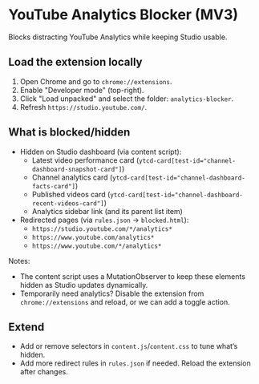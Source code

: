 # YouTube Analytics Blocker (MV3)

Blocks distracting YouTube Analytics while keeping Studio usable.

## Load the extension locally

1. Open Chrome and go to `chrome://extensions`.
2. Enable "Developer mode" (top-right).
3. Click "Load unpacked" and select the folder: `analytics-blocker`.
4. Refresh `https://studio.youtube.com/`.

## What is blocked/hidden

- Hidden on Studio dashboard (via content script):
  - Latest video performance card (`ytcd-card[test-id="channel-dashboard-snapshot-card"]`)
  - Channel analytics card (`ytcd-card[test-id="channel-dashboard-facts-card"]`)
  - Published videos card (`ytcd-card[test-id="channel-dashboard-recent-videos-card"]`)
  - Analytics sidebar link (and its parent list item)
- Redirected pages (via `rules.json` → `blocked.html`):
  - `https://studio.youtube.com/*/analytics*`
  - `https://www.youtube.com/analytics*`
  - `https://www.youtube.com/*/analytics*`

Notes:
- The content script uses a MutationObserver to keep these elements hidden as Studio updates dynamically.
- Temporarily need analytics? Disable the extension from `chrome://extensions` and reload, or we can add a toggle action.

## Extend

- Add or remove selectors in `content.js`/`content.css` to tune what’s hidden.
- Add more redirect rules in `rules.json` if needed. Reload the extension after changes.
